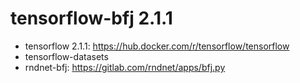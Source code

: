 # tensorflow-bfj 2.1.1
- tensorflow 2.1.1: https://hub.docker.com/r/tensorflow/tensorflow
- tensorflow-datasets
- rndnet-bfj: https://gitlab.com/rndnet/apps/bfj.py
